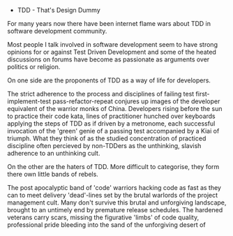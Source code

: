 * TDD - That's Design Dummy

For many years now there have been internet flame wars about TDD in software development community.

Most people I talk involved in software development seem to have strong opinions for or against Test Driven Development and some of the heated discussions on forums have become as passionate as arguments over politics or religion.

On one side are the proponents of TDD as a way of life for developers.

The strict adherence to the process and disciplines of failing test first-implement-test pass-refactor-repeat conjures up images of the developer equivalent of the warrior monks of China. Developers rising before the sun to practice their code kata, lines of practitioner hunched over keyboards applying the steps of TDD as if driven by a metronome, each successful invocation of the 'green' genie of a passing test accompanied by a Kiai of triumph. What they think of as the studied concentration of practiced discipline often percieved by non-TDDers as the unthinking, slavish adherence to an unthinking cult.

On the other are the haters of TDD. More difficult to categorise, they form there own little bands of rebels.

The post apocalyptic band of 'code' warriors hacking code as fast as they can to meet delivery 'dead'-lines set by the brutal warlords of the project management cult. Many don't survive this brutal and unforgiving landscape, brought to an untimely end by premature release schedules. The hardened veterans carry scars, missing the figurative 'limbs' of code quality, professional pride bleeding into the sand of the unforgiving desert of